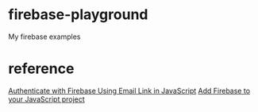 # firebase-playground
My firebase examples

# reference
[Authenticate with Firebase Using Email Link in JavaScript](https://firebase.google.com/docs/auth/web/email-link-auth)
[Add Firebase to your JavaScript project](https://firebase.google.com/docs/web/setup)
